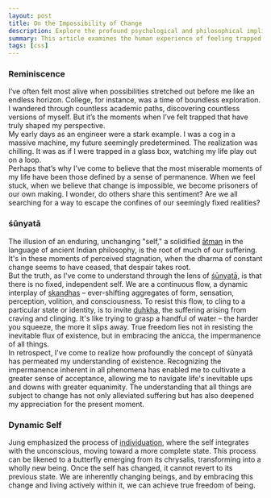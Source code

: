 ```yaml
---
layout: post
title: On the Impossibility of Change
description: Explore the profound psychological and philosophical implications of feeling trapped in a seemingly unchanging state. This post delves into the personal experiences and societal observations that highlight the human desire for flexibility and the potential consequences of feeling stuck.
summary: This article examines the human experience of feeling trapped in a fixed reality. Through personal anecdotes and philosophical reflections, we explore the psychological and societal implications of feeling stuck, and the enduring human quest for change and freedom.
tags: [css]
---
```


### Reminiscence
I’ve often felt most alive when possibilities stretched out before me like an endless horizon. College, for instance, was a time of boundless exploration. I wandered through countless academic paths, discovering countless versions of myself. But it’s the moments when I’ve felt trapped that have truly shaped my perspective.  
My early days as an engineer were a stark example. I was a cog in a massive machine, my future seemingly predetermined. The realization was chilling. It was as if I were trapped in a glass box, watching my life play out on a loop.  
Perhaps that’s why I’ve come to believe that the most miserable moments of my life have been those defined by a sense of permanence. When we feel stuck, when we believe that change is impossible, we become prisoners of our own making. I wonder, do others share this sentiment? Are we all searching for a way to escape the confines of our seemingly fixed realities?

### śūnyatā
The illusion of an enduring, unchanging "self," a solidified [ātman](https://en.wikipedia.org/wiki/%C4%80tman_(Hinduism)) in the language of ancient Indian philosophy, is the root of much of our suffering. It's in these moments of perceived stagnation, when the dharma of constant change seems to have ceased, that despair takes root.   
But the truth, as I've come to understand through the lens of [śūnyatā](https://en.wikipedia.org/wiki/%C5%9A%C5%ABnyat%C4%81), is that there is no fixed, independent self. We are a continuous flow, a dynamic interplay of [skandhas](https://en.wikipedia.org/wiki/Skandha) – ever-shifting aggregates of form, sensation, perception, volition, and consciousness. To resist this flow, to cling to a particular state or identity, is to invite [duhkha](https://en.wikipedia.org/wiki/Du%E1%B8%A5kha), the suffering arising from craving and clinging. It's like trying to grasp a handful of water – the harder you squeeze, the more it slips away. True freedom lies not in resisting the inevitable flux of existence, but in embracing the anicca, the impermanence of all things.  
In retrospect, I've come to realize how profoundly the concept of śūnyatā has permeated my understanding of existence. Recognizing the impermanence inherent in all phenomena has enabled me to cultivate a greater sense of acceptance, allowing me to navigate life's inevitable ups and downs with greater equanimity. The understanding that all things are subject to change has not only alleviated suffering but has also deepened my appreciation for the present moment.  

### Dynamic Self
Jung emphasized the process of [individuation](https://scottjeffrey.com/individuation-process/), where the self integrates with the unconscious, moving toward a more complete state. This process can be likened to a butterfly emerging from its chrysalis, transforming into a wholly new being. Once the self has changed, it cannot revert to its previous state. We are inherently changing beings, and by embracing this change and living actively within it, we can achieve true freedom of being.